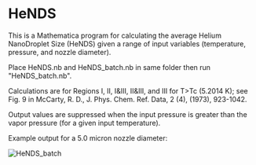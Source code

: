 # HeNDS

This is a Mathematica program for calculating the average Helium NanoDroplet Size (HeNDS) given a range of input variables (temperature, pressure, and nozzle diameter).

Place HeNDS.nb and HeNDS_batch.nb in same folder then run "HeNDS_batch.nb".

Calculations are for Regions I, II, I&III, II&III, and III for T>Tc (5.2014 K); see Fig. 9 in McCarty, R. D., J. Phys. Chem. Ref. Data, 2 (4), (1973), 923-1042.

Output values are suppressed when the input pressure is greater than the vapor pressure (for a given input temperature).

Example output for a 5.0 micron nozzle diameter:

![HeNDS_batch](https://user-images.githubusercontent.com/75122115/113648886-5f4cef80-965b-11eb-92a5-72a0d43c3dd1.png)

